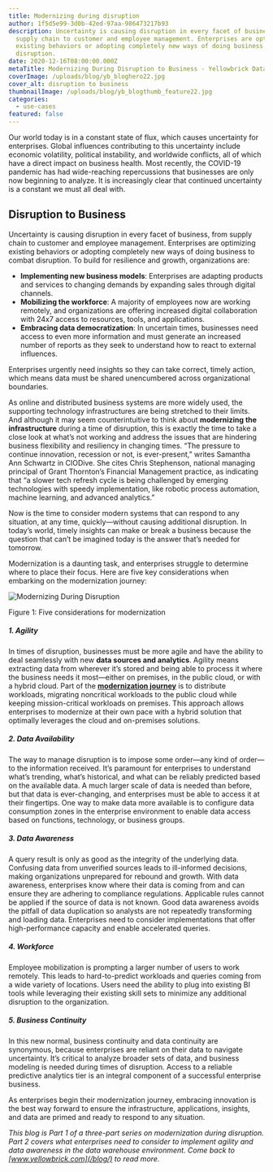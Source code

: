 ```yaml
---
title: Modernizing during disruption
author: 1f5d5e99-3d0b-42ed-97aa-986473217b93
description: Uncertainty is causing disruption in every facet of business, from
  supply chain to customer and employee management. Enterprises are optimizing
  existing behaviors or adopting completely new ways of doing business to combat
  disruption.
date: 2020-12-16T08:00:00.000Z
metaTitle: Modernizing During Disruption to Business - Yellowbrick Data
coverImage: /uploads/blog/yb_bloghero22.jpg
cover_alt: disruption to business
thumbnailImage: /uploads/blog/yb_blogthumb_feature22.jpg
categories:
  - use-cases
featured: false
---
```

Our world today is in a constant state of flux, which causes uncertainty for enterprises. Global influences contributing to this uncertainty include economic volatility, political instability, and worldwide conflicts, all of which have a direct impact on business health. Most recently, the COVID-19 pandemic has had wide-reaching repercussions that businesses are only now beginning to analyze. It is increasingly clear that continued uncertainty is a constant we must all deal with.  

## Disruption to Business

Uncertainty is causing disruption in every facet of business, from supply chain to customer and employee management. Enterprises are optimizing existing behaviors or adopting completely new ways of doing business to combat disruption. To build for resilience and growth, organizations are:

* **Implementing new business models**: Enterprises are adapting products and services to changing demands by expanding sales through digital channels.
* **Mobilizing the workforce**: A majority of employees now are working remotely, and organizations are offering increased digital collaboration with 24x7 access to resources, tools, and applications.
* **Embracing data democratization**: In uncertain times, businesses need access to even more information and must generate an increased number of reports as they seek to understand how to react to external influences. 

Enterprises urgently need insights so they can take correct, timely action, which means data must be shared unencumbered across organizational boundaries.  

As online and distributed business systems are more widely used, the supporting technology infrastructures are being stretched to their limits. And although it may seem counterintuitive to think about **modernizing the infrastructure** during a time of disruption, this is exactly the time to take a close look at what’s not working and address the issues that are hindering business flexibility and resiliency in changing times. “The pressure to continue innovation, recession or not, is ever-present,” writes Samantha Ann Schwartz in CIODive. She cites Chris Stephenson, national managing principal of Grant Thornton’s Financial Management practice, as indicating that “a slower tech refresh cycle is being challenged by emerging technologies with speedy implementation, like robotic process automation, machine learning, and advanced analytics.”  

Now is the time to consider modern systems that can respond to any situation, at any time, quickly—without causing additional disruption. In today’s world, timely insights can make or break a business because the question that can’t be imagined today is the answer that’s needed for tomorrow.  

Modernization is a daunting task, and enterprises struggle to determine where to place their focus. Here are five key considerations when embarking on the modernization journey:  

 ![Modernizing During Disruption](/uploads/blog-modernization-figure1.png "Modernization during disruption")

<p class="rfs-text-sm">Figure 1: Five considerations for modernization</p>

##### 1. Agility

  In times of disruption, businesses must be more agile and have the ability to deal seamlessly with new **data sources and analytics**. Agility means extracting data from wherever it’s stored and being able to process it where the business needs it most—either on premises, in the public cloud, or with a hybrid cloud. Part of the **[modernization journey](https://www.yellowbrick.com/uploads/ov-netezza-migration.pdf)** is to distribute workloads, migrating noncritical workloads to the public cloud while keeping mission-critical workloads on premises. This approach allows enterprises to modernize at their own pace with a hybrid solution that optimally leverages the cloud and on-premises solutions.

##### 2. Data Availability

  The way to manage disruption is to impose some order—any kind of order—to the information received. It’s paramount for enterprises to understand what’s trending, what’s historical, and what can be reliably predicted based on the available data. A much larger scale of data is needed than before, but that data is ever-changing, and enterprises must be able to access it at their fingertips. One way to make data more available is to configure data consumption zones in the enterprise environment to enable data access based on functions, technology, or business groups.

##### 3. Data Awareness

  A query result is only as good as the integrity of the underlying data. Confusing data from unverified sources leads to ill-informed decisions, making organizations unprepared for rebound and growth. With data awareness, enterprises know where their data is coming from and can ensure they are adhering to compliance regulations. Applicable rules cannot be applied if the source of data is not known. Good data awareness avoids the pitfall of data duplication so analysts are not repeatedly transforming and loading data. Enterprises need to consider implementations that offer high-performance capacity and enable accelerated queries.

##### 4. Workforce

  Employee mobilization is prompting a larger number of users to work remotely. This leads to hard-to-predict workloads and queries coming from a wide variety of locations. Users need the ability to plug into existing BI tools while leveraging their existing skill sets to minimize any additional disruption to the organization.

##### 5. Business Continuity

  In this new normal, business continuity and data continuity are synonymous, because enterprises are reliant on their data to navigate uncertainty. It’s critical to analyze broader sets of data, and business modeling is needed during times of disruption. Access to a reliable predictive analytics tier is an integral component of a successful enterprise business.  

As enterprises begin their modernization journey, embracing innovation is the best way forward to ensure the infrastructure, applications, insights, and data are primed and ready to respond to any situation.   

*This blog is Part 1 of a three-part series on modernization during disruption. Part 2 covers what enterprises need to consider to implement agility and data awareness in the data warehouse environment. Come back to [www.yellowbrick.com](/blog/) to read more.*
